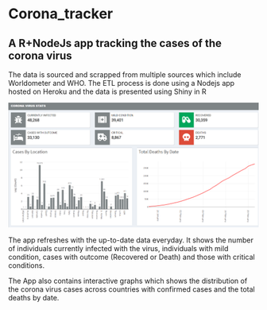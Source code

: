 # Corona_tracker
## A R+NodeJs app tracking the cases of the corona virus

The data is sourced and scrapped from multiple sources which include Worldometer and WHO. The ETL process is done using a Nodejs app hosted on Heroku and the data is presented using Shiny in R

![screenshot](https://github.com/vic7ord1st/Corona_tracker/blob/master/screenshot.png)

The app refreshes with the up-to-date data everyday. It shows the number of individuals currently infected with the virus, individuals with mild condition, cases with outcome (Recovered or Death) and those with critical conditions.

The App also contains interactive graphs which shows the distribution of the corona virus cases across countries with confirmed cases and the total deaths by date.
